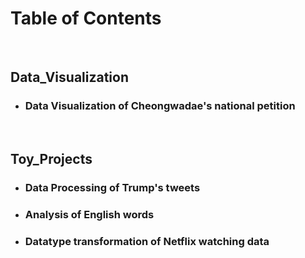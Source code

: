 # Table of Contents

<br>

## Data_Visualization

- ### Data Visualization of Cheongwadae's national petition

<br>

## Toy_Projects

- ### Data Processing of Trump's tweets
- ### Analysis of English words
- ### Datatype transformation of Netflix watching data

